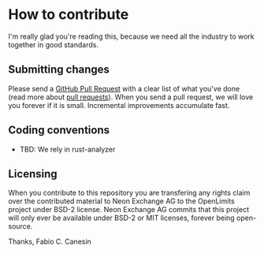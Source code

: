 # How to contribute

I'm really glad you're reading this, because we need all the industry to work together in good standards.

## Submitting changes

Please send a [GitHub Pull Request](https://github.com/nash-io/openlimits/pull/new/master) with a clear list of what you've done (read more about [pull requests](https://help.github.com/en/github/collaborating-with-issues-and-pull-requests/about-pull-requests)). When you send a pull request, we will love you forever if it is small. Incremental improvements accumulate fast.

## Coding conventions

  * TBD: We rely in rust-analyzer

## Licensing

When you contribute to this repository you are transfering any rights claim over the contributed material to Neon Exchange AG to the OpenLimits project under BSD-2 license. Neon Exchange AG commits that this project will only ever be available under BSD-2 or MIT licenses, forever being open-source.

Thanks,
Fabio C. Canesin
